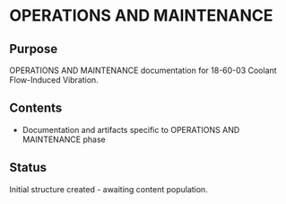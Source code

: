 # OPERATIONS AND MAINTENANCE

## Purpose
OPERATIONS AND MAINTENANCE documentation for 18-60-03 Coolant Flow-Induced Vibration.

## Contents
- Documentation and artifacts specific to OPERATIONS AND MAINTENANCE phase

## Status
Initial structure created - awaiting content population.
